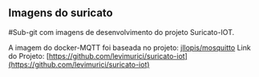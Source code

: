 ## Imagens do suricato

#Sub-git com imagens de desenvolvimento do projeto Suricato-IOT.

A imagem do docker-MQTT foi baseada no projeto: [jllopis/mosquitto](https://hub.docker.com/r/jllopis/mosquitto)
Link do Projeto: [https://github.com/levimurici/suricato-iot](https://github.com/levimurici/suricato-iot)
